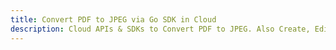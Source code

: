 ---title: Convert PDF to JPEG via Go SDK in Clouddescription: Cloud APIs & SDKs to Convert PDF to JPEG. Also Create, Edit & Render Microsoft Word & OpenOffice documents in the Cloud.---